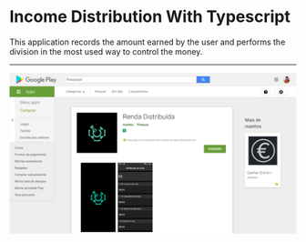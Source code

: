 # Income Distribution With Typescript
This application records the amount earned by the user and performs the division in the most used way to control the money.
******
![Tela App Financeiro](https://github.com/r-santtos/Income-Distribution-With-Typescript/blob/main/money.png?raw=true?raw=true "Financeiro")
